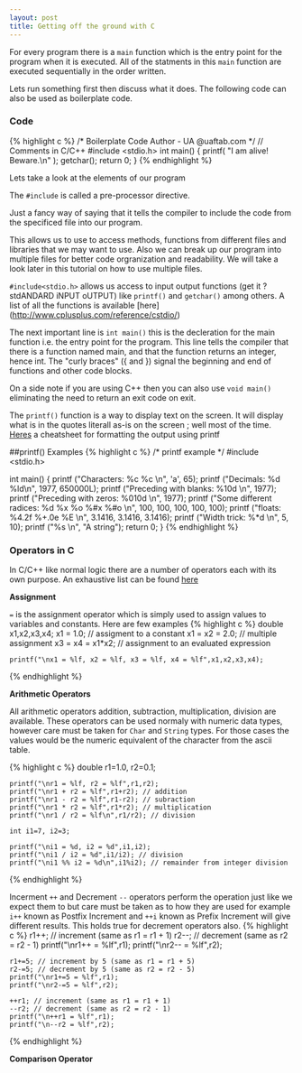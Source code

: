 ```yaml
---
layout: post
title: Getting off the ground with C
---
```


For every program there is a `main` function which is the entry point for the program when it is executed. All of the statments in this `main` function are executed sequentially in the order written.

Lets run something first then discuss what it does. The following code can also be used as boilerplate code. 

### Code
{% highlight c %}
/* 
   Boilerplate Code
   Author - UA @uaftab.com
*/
// Comments in C/C++
#include <stdio.h>
int main()
{
    printf( "I am alive!  Beware.\n" );
    getchar();
    return 0;
}
{% endhighlight %}

Lets take a look at the elements of our program

The `#include` is called a pre-processor directive. 

Just a fancy way of saying that it tells the compiler to include the code from the specificed file into our program. 

This allows us to use to access methods, functions from different files and libraries that we may want to use. Also we can break up our program into multiple files for better code orgranization and readability. We will take a look later in this tutorial on how to use multiple files. 

`#include<stdio.h>` allows us access to input output functions (get it ? stdANDARD iNPUT oUTPUT) like `printf()` and `getchar()` among others. A list of all the functions is available [here] (http://www.cplusplus.com/reference/cstdio/) 

The next important line is `int main()` this is the decleration for the main function i.e. the entry point for the program. This line tells the compiler that there is a function named main, and that the function returns an integer, hence int. The "curly braces" ({ and }) signal the beginning and end of functions and other code blocks. 

On a side note if you are using C++ then you can also use `void main()` eliminating the need to return an exit code on exit. 

The `printf()` function is a way to display text on the screen. It will display what is in the quotes literall as-is on the screen ; well most of the time. [Heres](http://www.cplusplus.com/reference/cstdio/printf/) a cheatsheet for formatting the output using printf


##printf() Examples
{% highlight c %}
/* printf example */
#include <stdio.h>

int main()
{
   printf ("Characters: %c %c \n", 'a', 65);
   printf ("Decimals: %d %ld\n", 1977, 650000L);
   printf ("Preceding with blanks: %10d \n", 1977);
   printf ("Preceding with zeros: %010d \n", 1977);
   printf ("Some different radices: %d %x %o %#x %#o \n", 100, 100, 100, 100, 100);
   printf ("floats: %4.2f %+.0e %E \n", 3.1416, 3.1416, 3.1416);
   printf ("Width trick: %*d \n", 5, 10);
   printf ("%s \n", "A string");
   return 0;
}
{% endhighlight %}

### Operators in C

In C/C++ like normal logic there are a number of operators each with its own purpose. An exhaustive list can be found [here](http://en.wikipedia.org/wiki/Operators_in_C_and_C%2B%2B)

**Assignment**

`=` is the assignment operator which is simply used to assign values to variables and constants. Here are few examples
{% highlight c %}
   double x1,x2,x3,x4;
	x1 = 1.0; // assigment to a constant
	x1 = x2 = 2.0; // multiple assignment
	x3 = x4 = x1*x2; // assignment to an evaluated expression
	
	printf("\nx1 = %lf, x2 = %lf, x3 = %lf, x4 = %lf",x1,x2,x3,x4);
{% endhighlight %}

**Arithmetic Operators**

All arithmetic operators addition, subtraction, multiplication, division are available. These operators can be used normaly with numeric data types, however care must be taken for `Char` and `String` types. For those cases the values would be the numeric equivalent of the character from the ascii table. 

{% highlight c %}
	double r1=1.0, r2=0.1;

	printf("\nr1 = %lf, r2 = %lf",r1,r2);
	printf("\nr1 + r2 = %lf",r1+r2); // addition
	printf("\nr1 - r2 = %lf",r1-r2); // subraction
	printf("\nr1 * r2 = %lf",r1*r2); // multiplication
	printf("\nr1 / r2 = %lf\n",r1/r2); // division

	int i1=7, i2=3;

	printf("\ni1 = %d, i2 = %d",i1,i2);
	printf("\ni1 / i2 = %d",i1/i2); // division
	printf("\ni1 %% i2 = %d\n",i1%i2); // remainder from integer division
{% endhighlight %}


Incerment `++` and Decrement `--` operators perform the operation just like we expect them to but care must be taken as to how they are used for example `i++` known as Postfix Increment and `++i` known as Prefix Increment will give different results. This holds true for decrement operators also. 
{% highlight c %}
	r1++; // increment (same as r1 = r1 + 1)
	r2--; // decrement (same as r2 = r2 - 1)
	printf("\nr1++ = %lf",r1);
	printf("\nr2-- = %lf",r2);
	
	r1+=5; // increment by 5 (same as r1 = r1 + 5)
	r2-=5; // decrement by 5 (same as r2 = r2 - 5)
	printf("\nr1+=5 = %lf",r1);
	printf("\nr2-=5 = %lf",r2);
	
	++r1; // increment (same as r1 = r1 + 1)
	--r2; // decrement (same as r2 = r2 - 1)
	printf("\n++r1 = %lf",r1);
	printf("\n--r2 = %lf",r2);
{% endhighlight %}

**Comparison Operator**



